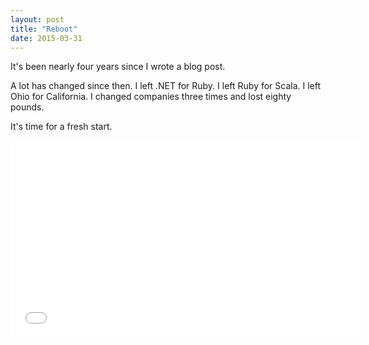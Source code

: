 ```yaml
---
layout: post
title: "Reboot"
date: 2015-03-31
---
```


It's been nearly four years since I wrote a blog post.

A lot has changed since then. I left .NET for Ruby. I left Ruby for Scala. I
left Ohio for California. I changed companies three times and lost eighty
pounds.

It's time for a fresh start.

<iframe width="560" height="315" src="//www.youtube.com/embed/dxytyRy-O1k"
frameborder="0" allowfullscreen></iframe>